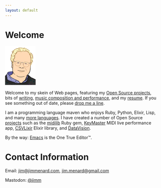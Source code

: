 ```yaml
---
layout: default
---
```


# Welcome

<img
  src="images/jim_128.png"
  class="texthead"
  alt="Portrait by Nitrozac of Geek Culture/The Joy of Tech"
  title="Me, as rendered by Nitrozac of Geek Culture/The Joy of Tech"
/>

Welcome to my skein of Web pages, featuring my
[Open Source projects](/projects/), bits of [writing](/writing),
[music composition and performance](music.html), and my
[resume](Jim_Menard_resume.html). If you see something out of date, please
[drop me a line](mailto:jim@jimmenard.com).

I am a programming language maven who enjoys Ruby, Python, Elixir,
Lisp, and many [more languages](/Jim_Menard_resume.html#technical-skills). I have created a
number of Open Source [projects](/projects/) such as the
[midilib](https://github.com/jimm/midilib) Ruby gem,
[KeyMaster](https://github.com/jimm/keymaster) MIDI live performance app,
[CSVLixir](https://github.com/jimm/csvlixir) Elixir library, and
[DataVision](https://github.com/jimm/datavision).

By the way: [Emacs](/emacs_tips.html) is the One True Editor&trade;.

# Contact Information

Email:
[jim@jimmenard.com](mailto:jim@jimmenard.com),
[jim.menard@gmail.com](mailto:jim.menard@gmail.com)

Mastodon:
<a rel="me" href="https://sunny.garden/@jimm">@jimm</a>

